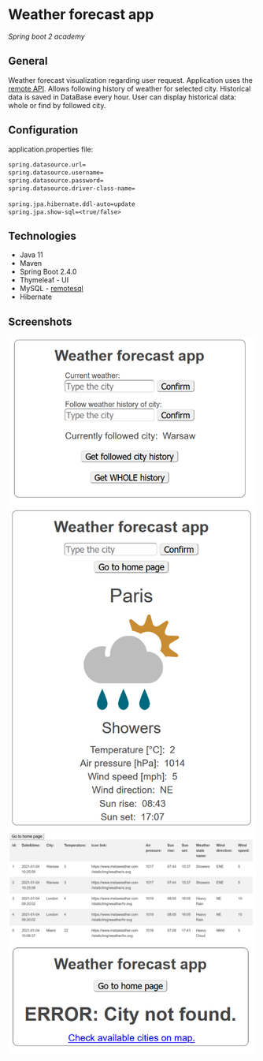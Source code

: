 # Weather forecast app
*Spring boot 2 academy*

## General

Weather forecast visualization regarding user request. Application uses the [remote API](https://www.metaweather.com/api/).
Allows following history of weather for selected city. Historical data is saved in DataBase every hour. 
User can display historical data: whole or find by followed city.

## Configuration

application.properties file:

    spring.datasource.url=
    spring.datasource.username=
    spring.datasource.password=
    spring.datasource.driver-class-name=
    
    spring.jpa.hibernate.ddl-auto=update
    spring.jpa.show-sql=<true/false>

## Technologies

- Java 11
- Maven
- Spring Boot 2.4.0
- Thymeleaf - UI
- MySQL - [remotesql](https://remotemysql.com/)
- Hibernate

## Screenshots

![home](./prtScr/1.png "Home")
![weather](./prtScr/2.png "Weather")
![history](./prtScr/4.png "History")
![error](./prtScr/3.png "Error")

